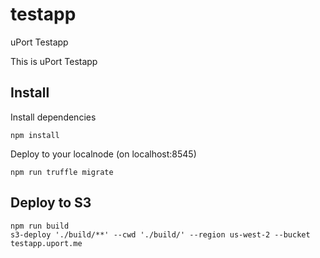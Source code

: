 # testapp

uPort Testapp

This is uPort Testapp

## Install

Install dependencies
```
npm install
```

Deploy to your localnode (on localhost:8545)

```
npm run truffle migrate
```

## Deploy to S3
```
npm run build
s3-deploy './build/**' --cwd './build/' --region us-west-2 --bucket testapp.uport.me
```
